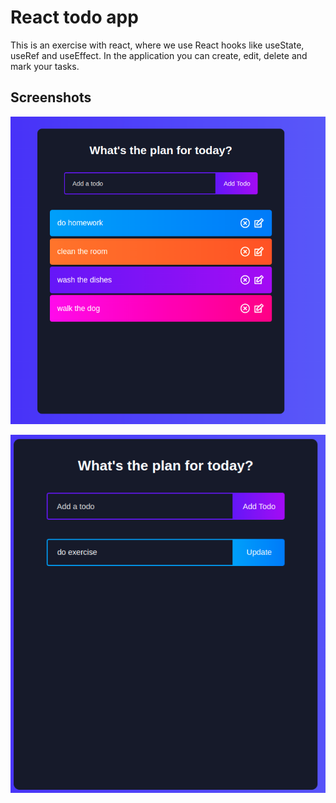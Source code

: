 # React todo app

This is an exercise with react, where we use React hooks like useState, useRef and useEffect.
In the application you can create, edit, delete and mark your tasks.

## Screenshots

![alt text](./screenshots/todo-list.png)

![alt text](./screenshots/update-todo.png)

